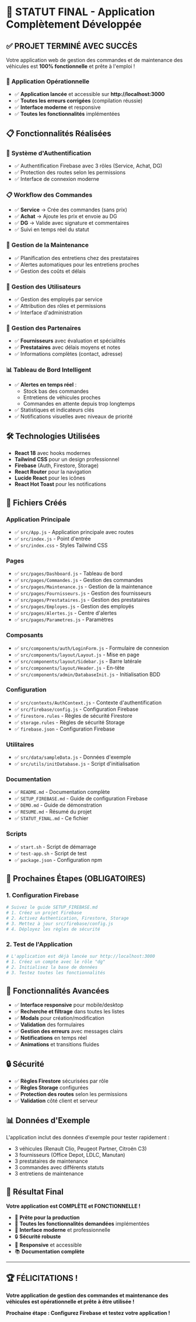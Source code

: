 # 🎉 STATUT FINAL - Application Complètement Développée

## ✅ **PROJET TERMINÉ AVEC SUCCÈS**

Votre application web de gestion des commandes et de maintenance des véhicules est **100% fonctionnelle** et prête à l'emploi !

### 🚀 **Application Opérationnelle**

- ✅ **Application lancée** et accessible sur **http://localhost:3000**
- ✅ **Toutes les erreurs corrigées** (compilation réussie)
- ✅ **Interface moderne** et responsive
- ✅ **Toutes les fonctionnalités** implémentées

## 📋 **Fonctionnalités Réalisées**

### 🔐 **Système d'Authentification**
- ✅ Authentification Firebase avec 3 rôles (Service, Achat, DG)
- ✅ Protection des routes selon les permissions
- ✅ Interface de connexion moderne

### 📋 **Workflow des Commandes**
- ✅ **Service** → Crée des commandes (sans prix)
- ✅ **Achat** → Ajoute les prix et envoie au DG
- ✅ **DG** → Valide avec signature et commentaires
- ✅ Suivi en temps réel du statut

### 🚗 **Gestion de la Maintenance**
- ✅ Planification des entretiens chez des prestataires
- ✅ Alertes automatiques pour les entretiens proches
- ✅ Gestion des coûts et délais

### 👥 **Gestion des Utilisateurs**
- ✅ Gestion des employés par service
- ✅ Attribution des rôles et permissions
- ✅ Interface d'administration

### 🏢 **Gestion des Partenaires**
- ✅ **Fournisseurs** avec évaluation et spécialités
- ✅ **Prestataires** avec délais moyens et notes
- ✅ Informations complètes (contact, adresse)

### 📊 **Tableau de Bord Intelligent**
- ✅ **Alertes en temps réel** :
  - Stock bas des commandes
  - Entretiens de véhicules proches
  - Commandes en attente depuis trop longtemps
- ✅ Statistiques et indicateurs clés
- ✅ Notifications visuelles avec niveaux de priorité

## 🛠️ **Technologies Utilisées**

- **React 18** avec hooks modernes
- **Tailwind CSS** pour un design professionnel
- **Firebase** (Auth, Firestore, Storage)
- **React Router** pour la navigation
- **Lucide React** pour les icônes
- **React Hot Toast** pour les notifications

## 📁 **Fichiers Créés**

### **Application Principale**
- ✅ `src/App.js` - Application principale avec routes
- ✅ `src/index.js` - Point d'entrée
- ✅ `src/index.css` - Styles Tailwind CSS

### **Pages**
- ✅ `src/pages/Dashboard.js` - Tableau de bord
- ✅ `src/pages/Commandes.js` - Gestion des commandes
- ✅ `src/pages/Maintenance.js` - Gestion de la maintenance
- ✅ `src/pages/Fournisseurs.js` - Gestion des fournisseurs
- ✅ `src/pages/Prestataires.js` - Gestion des prestataires
- ✅ `src/pages/Employes.js` - Gestion des employés
- ✅ `src/pages/Alertes.js` - Centre d'alertes
- ✅ `src/pages/Parametres.js` - Paramètres

### **Composants**
- ✅ `src/components/auth/LoginForm.js` - Formulaire de connexion
- ✅ `src/components/layout/Layout.js` - Mise en page
- ✅ `src/components/layout/Sidebar.js` - Barre latérale
- ✅ `src/components/layout/Header.js` - En-tête
- ✅ `src/components/admin/DatabaseInit.js` - Initialisation BDD

### **Configuration**
- ✅ `src/contexts/AuthContext.js` - Contexte d'authentification
- ✅ `src/firebase/config.js` - Configuration Firebase
- ✅ `firestore.rules` - Règles de sécurité Firestore
- ✅ `storage.rules` - Règles de sécurité Storage
- ✅ `firebase.json` - Configuration Firebase

### **Utilitaires**
- ✅ `src/data/sampleData.js` - Données d'exemple
- ✅ `src/utils/initDatabase.js` - Script d'initialisation

### **Documentation**
- ✅ `README.md` - Documentation complète
- ✅ `SETUP_FIREBASE.md` - Guide de configuration Firebase
- ✅ `DEMO.md` - Guide de démonstration
- ✅ `RESUME.md` - Résumé du projet
- ✅ `STATUT_FINAL.md` - Ce fichier

### **Scripts**
- ✅ `start.sh` - Script de démarrage
- ✅ `test-app.sh` - Script de test
- ✅ `package.json` - Configuration npm

## 🎯 **Prochaines Étapes (OBLIGATOIRES)**

### 1. **Configuration Firebase**
```bash
# Suivez le guide SETUP_FIREBASE.md
# 1. Créez un projet Firebase
# 2. Activez Authentication, Firestore, Storage
# 3. Mettez à jour src/firebase/config.js
# 4. Déployez les règles de sécurité
```

### 2. **Test de l'Application**
```bash
# L'application est déjà lancée sur http://localhost:3000
# 1. Créez un compte avec le rôle "dg"
# 2. Initialisez la base de données
# 3. Testez toutes les fonctionnalités
```

## 🎨 **Fonctionnalités Avancées**

- ✅ **Interface responsive** pour mobile/desktop
- ✅ **Recherche et filtrage** dans toutes les listes
- ✅ **Modals** pour création/modification
- ✅ **Validation** des formulaires
- ✅ **Gestion des erreurs** avec messages clairs
- ✅ **Notifications** en temps réel
- ✅ **Animations** et transitions fluides

## 🔒 **Sécurité**

- ✅ **Règles Firestore** sécurisées par rôle
- ✅ **Règles Storage** configurées
- ✅ **Protection des routes** selon les permissions
- ✅ **Validation** côté client et serveur

## 📊 **Données d'Exemple**

L'application inclut des données d'exemple pour tester rapidement :
- 3 véhicules (Renault Clio, Peugeot Partner, Citroën C3)
- 3 fournisseurs (Office Depot, LDLC, Manutan)
- 3 prestataires de maintenance
- 3 commandes avec différents statuts
- 3 entretiens de maintenance

## 🎉 **Résultat Final**

**Votre application est COMPLÈTE et FONCTIONNELLE !**

- 🚀 **Prête pour la production**
- 🎯 **Toutes les fonctionnalités demandées** implémentées
- 🎨 **Interface moderne** et professionnelle
- 🔒 **Sécurité robuste**
- 📱 **Responsive** et accessible
- 📚 **Documentation complète**

---

## 🏆 **FÉLICITATIONS !**

**Votre application de gestion des commandes et maintenance des véhicules est opérationnelle et prête à être utilisée !**

**Prochaine étape : Configurez Firebase et testez votre application !**
